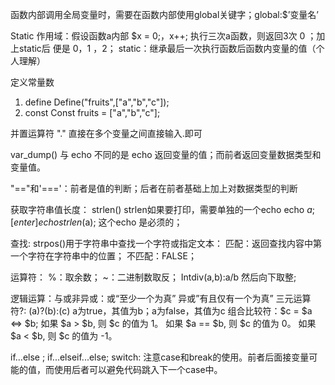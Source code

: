 函数内部调用全局变量时，需要在函数内部使用global关键字；global:$’变量名’

Static 作用域：假设函数a内部 $x = 0;，x++; 执行三次a函数，则返回3次 0 ；加上static后 便是 0，1 ，2；  static：继承最后一次执行函数后函数内变量的值（个人理解）

定义常量数
  1. define
  Define("fruits",["a","b","c"]);
  2. const
  Const fruits = ["a","b","c"];

并置运算符 "." 直接在多个变量之间直接输入.即可

var_dump() 与 echo 不同的是 echo 返回变量的值；而前者返回变量数据类型和变量值。

"=="和'==='：前者是值的判断；后者在前者基础上加上对数据类型的判断

获取字符串值长度： strlen() 
strlen如果要打印，需要单独的一个echo echo $a ; [enter] echo strlen($a); 这个echo 是必须的；

查找: strpos()用于字符串中查找一个字符或指定文本：
匹配：返回查找内容中第一个字符在字符串中的位置；
不匹配：FALSE； 

运算符： %：取余数；
~：二进制数取反；
Intdiv(a,b):a/b 然后向下取整;

逻辑运算：与或非异或：或“至少一个为真” 异或”有且仅有一个为真”
三元运算符?:    (a)?(b):(c) a为true，其值为b；a为false，其值为c
组合比较符：$c = $a <=> $b;
如果 $a > $b, 则 $c 的值为 1。
如果 $a == $b, 则 $c 的值为 0。
如果 $a < $b, 则 $c 的值为 -1。

if...else ; if...elseif...else; switch: 注意case和break的使用。前者后面接变量可能的值，而使用后者可以避免代码跳入下一个case中。
